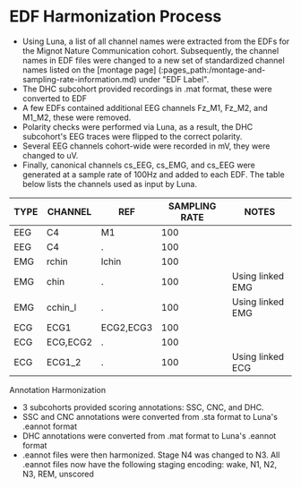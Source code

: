 # EDF Harmonization Process

- Using Luna, a list of all channel names were extracted from the EDFs for the Mignot Nature Communication cohort. Subsequently, the channel names in EDF files were changed to a new set of standardized channel names listed on the [montage page] (:pages_path:/montage-and-sampling-rate-information.md) under "EDF Label".
- The DHC subcohort provided recordings in .mat format, these were converted to EDF
- A few EDFs contained additional EEG channels Fz_M1, Fz_M2, and M1_M2, these were removed.
- Polarity checks were performed via Luna, as a result, the DHC subcohort's EEG traces were flipped to the correct polarity.
- Several EEG channels cohort-wide were recorded in mV, they were changed to uV.
- Finally, canonical channels cs_EEG, cs_EMG, and cs_EEG were generated at a sample rate of 100Hz and added to each EDF. The table below lists the channels used as input by Luna.

| TYPE | CHANNEL  | REF       | SAMPLING RATE  | NOTES            |
|------|----------|-----------|----------------|------------------|
| EEG  | C4       | M1        | 100            |                  |
| EEG  | C4       | .         | 100            |                  |
| EMG  | rchin    | lchin     | 100            |                  |
| EMG  | chin     | .         | 100            | Using linked EMG |
| EMG  | cchin_l  | .         | 100            | Using linked EMG |
| ECG  | ECG1     | ECG2,ECG3 | 100            |                  |
| ECG  | ECG,ECG2 | .         | 100            |                  |
| ECG  | ECG1_2   | .         | 100            | Using linked ECG |

Annotation Harmonization

- 3 subcohorts provided scoring annotations: SSC, CNC, and DHC.
- SSC and CNC annotations were converted from .sta format to Luna's .eannot format
- DHC annotations were converted from .mat format to Luna's .eannot format
- .eannot files were then harmonized. Stage N4 was changed to N3. All .eannot files now have the following staging encoding: wake, N1, N2, N3, REM, unscored
